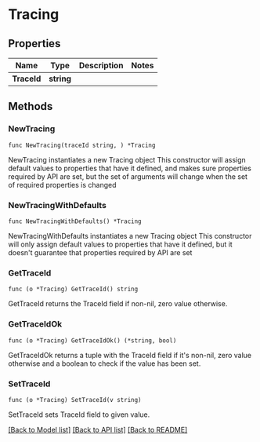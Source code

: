 # Tracing

## Properties

Name | Type | Description | Notes
------------ | ------------- | ------------- | -------------
**TraceId** | **string** |  | 

## Methods

### NewTracing

`func NewTracing(traceId string, ) *Tracing`

NewTracing instantiates a new Tracing object
This constructor will assign default values to properties that have it defined,
and makes sure properties required by API are set, but the set of arguments
will change when the set of required properties is changed

### NewTracingWithDefaults

`func NewTracingWithDefaults() *Tracing`

NewTracingWithDefaults instantiates a new Tracing object
This constructor will only assign default values to properties that have it defined,
but it doesn't guarantee that properties required by API are set

### GetTraceId

`func (o *Tracing) GetTraceId() string`

GetTraceId returns the TraceId field if non-nil, zero value otherwise.

### GetTraceIdOk

`func (o *Tracing) GetTraceIdOk() (*string, bool)`

GetTraceIdOk returns a tuple with the TraceId field if it's non-nil, zero value otherwise
and a boolean to check if the value has been set.

### SetTraceId

`func (o *Tracing) SetTraceId(v string)`

SetTraceId sets TraceId field to given value.



[[Back to Model list]](../README.md#documentation-for-models) [[Back to API list]](../README.md#documentation-for-api-endpoints) [[Back to README]](../README.md)


